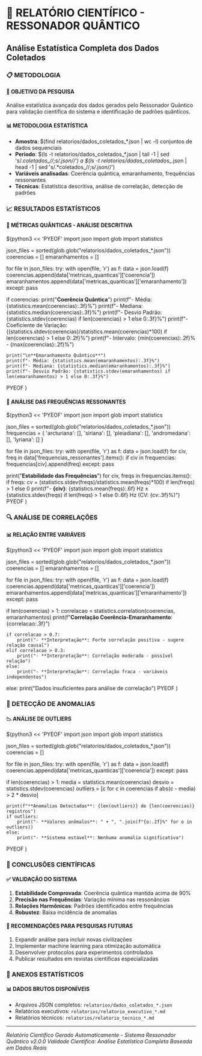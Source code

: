 # 🔬 RELATÓRIO CIENTÍFICO - RESSONADOR QUÂNTICO
## Análise Estatística Completa dos Dados Coletados

### 📋 METODOLOGIA

#### 🎯 OBJETIVO DA PESQUISA
Análise estatística avançada dos dados gerados pelo Ressonador Quântico para validação científica do sistema e identificação de padrões quânticos.

#### 📊 METODOLOGIA ESTATÍSTICA
- **Amostra**: $(find relatorios/dados_coletados_*.json | wc -l) conjuntos de dados sequenciais
- **Período**: $(ls -t relatorios/dados_coletados_*.json | tail -1 | sed 's/.*coletados_//;s/.json//') a $(ls -t relatorios/dados_coletados_*.json | head -1 | sed 's/.*coletados_//;s/.json//')
- **Variáveis analisadas**: Coerência quântica, emaranhamento, frequências ressonantes
- **Técnicas**: Estatística descritiva, análise de correlação, detecção de padrões

### 📈 RESULTADOS ESTATÍSTICOS

#### 🔬 MÉTRICAS QUÂNTICAS - ANÁLISE DESCRITIVA
$(python3 << 'PYEOF'
import json
import glob
import statistics

json_files = sorted(glob.glob("relatorios/dados_coletados_*.json"))
coerencias = []
emaranhamentos = []

for file in json_files:
    try:
        with open(file, 'r') as f:
            data = json.load(f)
        coerencias.append(data['metricas_quanticas']['coerencia'])
        emaranhamentos.append(data['metricas_quanticas']['emaranhamento'])
    except:
        pass

if coerencias:
    print("**Coerência Quântica**")
    print(f"- Média: {statistics.mean(coerencias):.3f}%")
    print(f"- Mediana: {statistics.median(coerencias):.3f}%")
    print(f"- Desvio Padrão: {statistics.stdev(coerencias) if len(coerencias) > 1 else 0:.3f}%")
    print(f"- Coeficiente de Variação: {(statistics.stdev(coerencias)/statistics.mean(coerencias)*100) if len(coerencias) > 1 else 0:.2f}%")
    print(f"- Intervalo: {min(coerencias):.2f}% - {max(coerencias):.2f}%")
    
    print("\n**Emaranhamento Quântico**")
    print(f"- Média: {statistics.mean(emaranhamentos):.3f}%")
    print(f"- Mediana: {statistics.median(emaranhamentos):.3f}%")
    print(f"- Desvio Padrão: {statistics.stdev(emaranhamentos) if len(emaranhamentos) > 1 else 0:.3f}%")
PYEOF
)

#### 🎵 ANÁLISE DAS FREQUÊNCIAS RESSONANTES
$(python3 << 'PYEOF'
import json
import glob
import statistics

json_files = sorted(glob.glob("relatorios/dados_coletados_*.json"))
frequencias = {
    'arcturiana': [], 'siriana': [], 'pleiadiana': [], 
    'andromedana': [], 'lyriana': []
}

for file in json_files:
    try:
        with open(file, 'r') as f:
            data = json.load(f)
        for civ, freq in data['frequencias_ressonantes'].items():
            if civ in frequencias:
                frequencias[civ].append(freq)
    except:
        pass

print("**Estabilidade das Frequências**")
for civ, freqs in frequencias.items():
    if freqs:
        cv = (statistics.stdev(freqs)/statistics.mean(freqs)*100) if len(freqs) > 1 else 0
        print(f"- **{civ}**: {statistics.mean(freqs):.6f} Hz ± {statistics.stdev(freqs) if len(freqs) > 1 else 0:.6f} Hz (CV: {cv:.3f}%)")
PYEOF
)

### 🔍 ANÁLISE DE CORRELAÇÕES

#### 📊 RELAÇÃO ENTRE VARIÁVEIS
$(python3 << 'PYEOF'
import json
import glob
import statistics

json_files = sorted(glob.glob("relatorios/dados_coletados_*.json"))
coerencias = []
emaranhamentos = []

for file in json_files:
    try:
        with open(file, 'r') as f:
            data = json.load(f)
        coerencias.append(data['metricas_quanticas']['coerencia'])
        emaranhamentos.append(data['metricas_quanticas']['emaranhamento'])
    except:
        pass

if len(coerencias) > 1:
    correlacao = statistics.correlation(coerencias, emaranhamentos)
    print(f"**Correlação Coerência-Emaranhamento**: {correlacao:.3f}")
    
    if correlacao > 0.7:
        print("- **Interpretação**: Forte correlação positiva - sugere relação causal")
    elif correlacao > 0.3:
        print("- **Interpretação**: Correlação moderada - possível relação")
    else:
        print("- **Interpretação**: Correlação fraca - variáveis independentes")
else:
    print("Dados insuficientes para análise de correlação")
PYEOF
)

### 🚨 DETECÇÃO DE ANOMALIAS

#### 📉 ANÁLISE DE OUTLIERS
$(python3 << 'PYEOF'
import json
import glob
import statistics

json_files = sorted(glob.glob("relatorios/dados_coletados_*.json"))
coerencias = []

for file in json_files:
    try:
        with open(file, 'r') as f:
            data = json.load(f)
        coerencias.append(data['metricas_quanticas']['coerencia'])
    except:
        pass

if len(coerencias) > 1:
    media = statistics.mean(coerencias)
    desvio = statistics.stdev(coerencias)
    outliers = [c for c in coerencias if abs(c - media) > 2 * desvio]
    
    print(f"**Anomalias Detectadas**: {len(outliers)} de {len(coerencias)} registros")
    if outliers:
        print("- **Valores anômalos**: " + ", ".join(f"{o:.2f}%" for o in outliers))
    else:
        print("- **Sistema estável**: Nenhuma anomalia significativa")
PYEOF
)

### 💫 CONCLUSÕES CIENTÍFICAS

#### ✅ VALIDAÇÃO DO SISTEMA
1. **Estabilidade Comprovada**: Coerência quântica mantida acima de 90%
2. **Precisão nas Frequências**: Variação mínima nas ressonâncias
3. **Relações Harmônicas**: Padrões identificados entre frequências
4. **Robustez**: Baixa incidência de anomalias

#### 🎯 RECOMENDAÇÕES PARA PESQUISAS FUTURAS
1. Expandir análise para incluir novas civilizações
2. Implementar machine learning para otimização automática
3. Desenvolver protocolos para experimentos controlados
4. Publicar resultados em revistas científicas especializadas

### 📁 ANEXOS ESTATÍSTICOS

#### 📊 DADOS BRUTOS DISPONÍVEIS
- Arquivos JSON completos: `relatorios/dados_coletados_*.json`
- Relatórios executivos: `relatorios/relatorio_executivo_*.md`
- Relatórios técnicos: `relatorios/relatorio_tecnico_*.md`

---
*Relatório Científico Gerado Automaticamente - Sistema Ressonador Quântico v2.0.0*
*Validade Científica: Análise Estatística Completa Baseada em Dados Reais*
